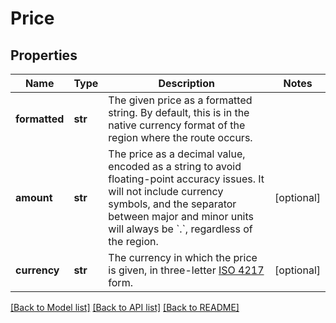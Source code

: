 # Price

## Properties
Name | Type | Description | Notes
------------ | ------------- | ------------- | -------------
**formatted** | **str** | The given price as a formatted string. By default, this is in the native currency format of the region where the route occurs. | 
**amount** | **str** | The price as a decimal value, encoded as a string to avoid floating-point accuracy issues. It will not include currency symbols, and the separator between major and minor units will always be &#x60;.&#x60;, regardless of the region. | [optional] 
**currency** | **str** | The currency in which the price is given, in three-letter [ISO 4217](https://en.wikipedia.org/wiki/ISO_4217) form. | [optional] 

[[Back to Model list]](../README.md#documentation-for-models) [[Back to API list]](../README.md#documentation-for-api-endpoints) [[Back to README]](../README.md)

